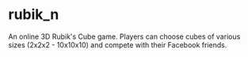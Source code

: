 # rubik_n

An online 3D Rubik's Cube game.
Players can choose cubes of various sizes (2x2x2 - 10x10x10) and compete with their Facebook friends.
